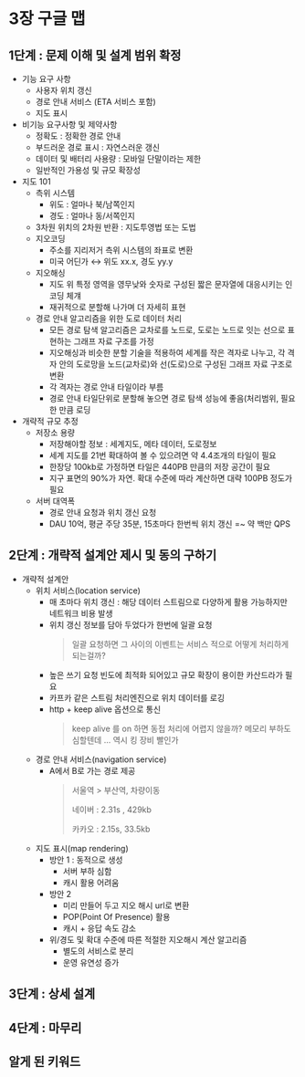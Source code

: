 # 3장 구글 맵

## 1단계 : 문제 이해 및 설계 범위 확정
- 기능 요구 사항
  - 사용자 위치 갱신
  - 경로 안내 서비스 (ETA 서비스 포함)
  - 지도 표시
- 비기능 요구사항 및 제약사항
  - 정확도 : 정확한 경로 안내
  - 부드러운 경로 표시 : 자연스러운 갱신
  - 데이터 및 배터리 사용량 : 모바일 단말이라는 제한
  - 일반적인 가용성 및 규모 확장성
- 지도 101
  - 측위 시스템
    - 위도 : 얼마나 북/남쪽인지
    - 경도 : 얼마나 동/서쪽인지
  - 3차원 위치의 2차원 반환 : 지도투영법 또는 도법
  - 지오코딩
    - 주소를 지리저거 측위 시스템의 좌표로 변환
    - 미국 어딘가 ↔︎ 위도 xx.x, 경도 yy.y 
  - 지오해싱
    - 지도 위 특정 영역을 영무낮와 숫자로 구성된 짧은 문자열에 대응시키는 인코딩 체걔
    - 재귀적으로 분할해 나가며 더 자세히 표현
  - 경로 안내 알고리즘을 위한 도로 데이터 처리
    - 모든 경로 탐색 알고리즘은 교차로를 노드로, 도로는 노드로 잇는 선으로 표현하는 그래프 자료 구조를 가정
    - 지오해싱과 비슷한 분할 기술을 적용하여 세계를 작은 격자로 나누고, 각 격자 안의 도로망을 노드(교차로)와 선(도로)으로 구성된 그래프 자료 구조로 변환
    - 각 격자는 경로 안내 타일이라 부름
    - 경로 안내 타일단위로 분할해 놓으면 경로 탐색 성능에 좋음(처리범위, 필요한 만큼 로딩
- 개략적 규모 추정
  - 저장소 용량
    - 저장해야할 정보 : 세계지도, 메타 데이터, 도로정보
    - 세계 지도를 21번 확대하여 볼 수 있으려면 약 4.4조개의 타일이 필요
    - 한장당 100kb로 가정하면 타일은 440PB 만큼의 저장 공간이 필요
    - 지구 표면의 90%가 자연. 확대 수준에 따라 계산하면 대략 100PB 정도가 필요
  - 서버 대역폭
    - 경로 안내 요청과 위치 갱신 요청
    - DAU 10억, 평균 주당 35분, 15초마다 한번씩 위치 갱신 =~ 약 백만 QPS

## 2단계 : 개략적 설계안 제시 및 동의 구하기
- 개략적 설계안
  - 위치 서비스(location service)
    - 매 초마다 위치 갱신 : 해당 데이터 스트림으로 다양하게 활용 가능하지만 네트워크 비용 발생
    - 위치 갱신 정보를 담아 두었다가 한번에 일괄 요청
      > 일괄 요청하면 그 사이의 이벤트는 서비스 적으로 어떻게 처리하게 되는걸까?
    - 높은 쓰기 요청 빈도에 최적화 되어있고 규모 확장이 용이한 카산드라가 필요
    - 카프카 같은 스트림 처리엔진으로 위치 데이터를 로깅
    - http + keep alive 옵션으로 통신
      > keep alive 를 on 하면 동접 처리에 어렵지 않을까? 메모리 부하도 심할텐데 ... 역시 킹 장비 빨인가
  - 경로 안내 서비스(navigation service)
    - A에서 B로 가는 경로 제공
      > 서울역 > 부산역, 차량이동
      > 
      > 네이버 : 2.31s , 429kb
      > 
      > 카카오 : 2.15s, 33.5kb
  - 지도 표시(map rendering)
    - 방안 1 : 동적으로 생성
      - 서버 부하 심함
      - 캐시 활용 어려움
    - 방안 2
      - 미리 만들어 두고 지오 해시 url로 변환
      - POP(Point Of Presence) 활용
      - 캐시 + 응답 속도 감소
    - 위/경도 및 확대 수준에 따른 적절한 지오해시 계산 알고리즘
      - 별도의 서비스로 분리
      - 운영 유연성 증가

## 3단계 : 상세 설계

## 4단계 : 마무리

## 알게 된 키워드